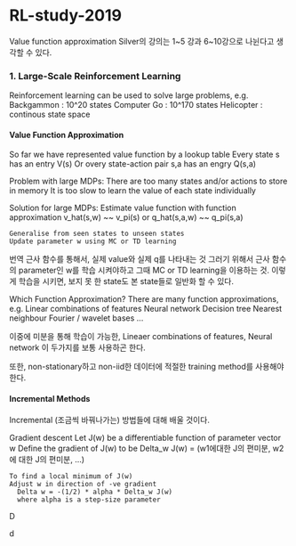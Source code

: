 # RL-study-2019

Value function approximation
Silver의 강의는 1~5 강과 6~10강으로 나뉜다고 생각할 수 있다.

### 1. Large-Scale Reinforcement Learning

  Reinforcement learning can be used to solve large problems, e.g.
    Backgammon  : 10^20 states
    Computer Go : 10^170 states
    Helicopter  : continous state space

#### Value Function Approximation

  So far we have represented value function by a lookup table
    Every state s has an entry V(s)
    Or overy state-action pair s,a has an engry Q(s,a)

  Problem with large MDPs:
    There are too many states and/or actions to store in memory
    It is too slow to learn the value of each state individually

  Solution for large MDPs:
    Estimate value function with function approximation
         v_hat(s,w) ~~ v_pi(s)
      or q_hat(s,a,w) ~~ q_pi(s,a)

    Generalise from seen states to unseen states
    Update parameter w using MC or TD learning

  번역
    근사 함수를 통해서, 실제 value와 실제 q를 나타내는 것
    그러기 위해서 근사 함수의 parameter인 w를 학습 시켜야하고 그때 MC or TD learning을 이용하는 것.
    이렇게 학습을 시키면, 보지 못 한 state도 본 state들로 일반화 할 수 있다.

  Which Function Approximation?
    There are many function approximations, e.g.
      Linear combinations of features
      Neural network
      Decision tree
      Nearest neighbour
      Fourier / wavelet bases
      ...

  이중에 미분을 통해 학습이 가능한, Lineaer combinations of features, Neural network 이 두가지를 보통 사용하곤 한다.

  또한, non-stationary하고 non-iid한 데이터에 적절한 training method를 사용해야 한다.

#### Incremental Methods
  Incremental (조금씩 바꿔나가는) 방법들에 대해 배울 것이다.

  Gradient descent
    Let J(w) be a differentiable function of parameter vector w
    Define the gradient of J(w) to be
      Delta_w J(w) = (w1에대한 J의 편미분, w2에 대한 J의 편미분, ...)

    To find a local minimum of J(w)
    Adjust w in direction of -ve gradient
      Delta w = -(1/2) * alpha * Delta_w J(w)
      where alpha is a step-size parameter

  D
















d
